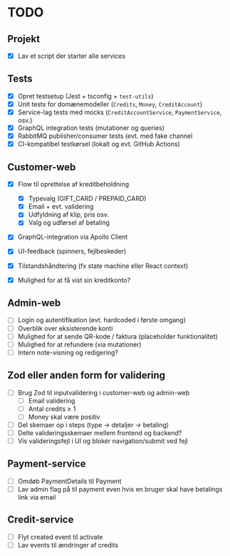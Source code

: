 #  TODO

## Projekt
 - [x] Lav et script der starter alle services 

##  Tests
- [x] Opret testsetup (Jest + tsconfig + `test-utils`)
- [x] Unit tests for domænemodeller (`Credits`, `Money`, `CreditAccount`)
- [x] Service-lag tests med mocks (`CreditAccountService`, `PaymentService`, osv.)
- [x] GraphQL integration tests (mutationer og queries)
- [x] RabbitMQ publisher/consumer tests (evt. med fake channel
- [x] CI-kompatibel testkørsel (lokalt og evt. GitHub Actions)

## Customer-web
- [x] Flow til oprettelse af kreditbeholdning
  - [x] Typevalg (GIFT_CARD / PREPAID_CARD)
  - [x] Email + evt. validering
  - [x] Udfyldning af klip, pris osv.
  - [x] Valg og udførsel af betaling
- [x] GraphQL-integration via Apollo Client
- [x] UI-feedback (spinners, fejlbeskeder)
- [x] Tilstandshåndtering (fx state machine eller React context)
- [x] Mulighed for at få vist sin kreditkonto?


## Admin-web
- [ ] Login og autentifikation (evt. hardcoded i første omgang)
- [ ] Overblik over eksisterende konti
- [ ] Mulighed for at sende QR-kode / faktura (placeholder funktionalitet)
- [ ] Mulighed for at refundere (via mutationer)
- [ ] Intern note-visning og redigering?

## Zod eller anden form for validering
- [ ] Brug Zod til inputvalidering i customer-web og admin-web
  - [ ] Email validering
  - [ ] Antal credits ≥ 1
  - [ ] Money skal være positiv
- [ ] Del skemaer op i steps (type → detaljer → betaling)
- [ ] Delte valideringsskemaer mellem frontend og backend?
- [ ] Vis valideringsfejl i UI og blokér navigation/submit ved fejl

## Payment-service
- [ ] Omdøb PaymentDetails til Payment
- [ ] Lav admin flag på til payment even hvis en bruger skal have betalings link via email

## Credit-service
- [ ] Flyt created event til activate
- [ ] Lav events til ændringer af credits 
